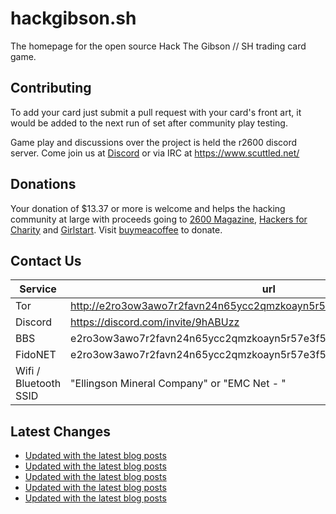 # hackgibson.sh
The homepage for the open source Hack The Gibson // SH trading card game.


## Contributing

To add your card just submit a pull request with your card's front art, it would be added to the next run of set after community play testing.

Game play and discussions over the project is held the r2600 discord server. Come join us at [Discord](https://discord.com/invite/9hABUzz) or via IRC at https://www.scuttled.net/


## Donations

Your donation of $13.37 or more is welcome and helps the hacking community at large with proceeds going to [2600 Magazine](https://2600.com/), [Hackers for Charity](https://hackersforcharity.org) and [Girlstart](https://girlstart.org).  Visit [buymeacoffee](https://www.buymeacoffee.com/hackgibson.sh) to donate.


## Contact Us

Service | url
-|-
Tor | http://e2ro3ow3awo7r2favn24n65ycc2qmzkoayn5r57e3f56nvjwdcgg32ad.onion
Discord | https://discord.com/invite/9hABUzz
BBS | e2ro3ow3awo7r2favn24n65ycc2qmzkoayn5r57e3f56nvjwdcgg32ad.onion:23
FidoNET | e2ro3ow3awo7r2favn24n65ycc2qmzkoayn5r57e3f56nvjwdcgg32ad.onion:24554
Wifi / Bluetooth SSID | "Ellingson Mineral Company" or "EMC Net - <fidonet address>"

## Latest Changes
<!-- BLOG-POST-LIST:START -->
- [Updated with the latest blog posts](https://github.com/DFW2600/hackgibson.sh/commit/0daeecea88e08650a314fc67c34a9d30ca8e50e0)
- [Updated with the latest blog posts](https://github.com/DFW2600/hackgibson.sh/commit/7b7d421201e1fef1dd6e2ad802e4e9b5a56109e2)
- [Updated with the latest blog posts](https://github.com/DFW2600/hackgibson.sh/commit/2d35a729dbfe701c233cc733d05ff5da907e1eec)
- [Updated with the latest blog posts](https://github.com/DFW2600/hackgibson.sh/commit/4c4db635923510f4d5cf56a4a2d4e66e54202503)
- [Updated with the latest blog posts](https://github.com/DFW2600/hackgibson.sh/commit/85b9fa0737bc0afbb89029b42108203b2bf17387)
<!-- BLOG-POST-LIST:END -->
